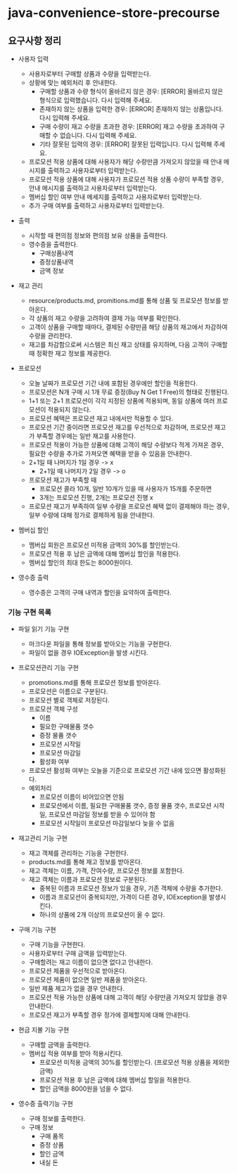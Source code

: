 # java-convenience-store-precourse


## 요구사항 정리

* 사용자 입력
  * 사용자로부터 구매할 상품과 수량을 입력받는다.
  * 상황에 맞는 예외처리 후 안내한다.
    * 구매할 상품과 수량 형식이 올바르지 않은 경우: [ERROR] 올바르지 않은 형식으로 입력했습니다. 다시 입력해 주세요.
    * 존재하지 않는 상품을 입력한 경우: [ERROR] 존재하지 않는 상품입니다. 다시 입력해 주세요.
    * 구매 수량이 재고 수량을 초과한 경우: [ERROR] 재고 수량을 초과하여 구매할 수 없습니다. 다시 입력해 주세요.
    * 기타 잘못된 입력의 경우: [ERROR] 잘못된 입력입니다. 다시 입력해 주세요.
  * 프로모션 적용 상품에 대해 사용자가 해당 수량만큼 가져오지 않았을 때 안내 메시지를 출력하고 사용자로부터 입력받는다.
  * 프로모션 적용 상품에 대해 사용자가 프로모션 적용 상품 수량이 부족할 경우, 안내 메시지를 출력하고 사용자로부터 입력받는다.
  * 멤버십 할인 여부 안내 메세지를 출력하고 사용자로부터 입력받는다.
  * 추가 구매 여부를 출력하고 사용자로부터 입력받는다.

* 출력
  * 시작할 때 편의점 정보와 편의점 보유 상품을 출력한다.
  * 영수증을 출력한다.
    * 구매상품내역
    * 증정상품내역
    * 금액 정보

* 재고 관리
  * resource/products.md, promitions.md를 통해 상품 및 프로모션 정보를 받아온다.
  * 각 상품의 재고 수량을 고려하여 결제 가능 여부를 확인한다.
  * 고객이 상품을 구매할 때마다, 결제된 수량만큼 해당 상품의 재고에서 차감하여 수량을 관리한다.
  * 재고를 차감함으로써 시스템은 최신 재고 상태를 유지하며, 다음 고객이 구매할 때 정확한 재고 정보를 제공한다.


* 프로모션
  * 오늘 날짜가 프로모션 기간 내에 포함된 경우에만 할인을 적용한다.
  * 프로모션은 N개 구매 시 1개 무료 증정(Buy N Get 1 Free)의 형태로 진행된다.
  * 1+1 또는 2+1 프로모션이 각각 지정된 상품에 적용되며, 동일 상품에 여러 프로모션이 적용되지 않는다.
  * 프로모션 혜택은 프로모션 재고 내에서만 적용할 수 있다.
  * 프로모션 기간 중이라면 프로모션 재고를 우선적으로 차감하며, 프로모션 재고가 부족할 경우에는 일반 재고를 사용한다.
  * 프로모션 적용이 가능한 상품에 대해 고객이 해당 수량보다 적게 가져온 경우, 필요한 수량을 추가로 가져오면 혜택을 받을 수 있음을 안내한다.
  * 2+1일 때 나머지가 1일 경우 -> x
      * 2+1일 때 나머지가 2일 경우 -> o
  * 프로모션 재고가 부족할 때
      * 프로모션 콜라 10개, 일반 10개가 있을 때 사용자가 15개를 주문하면
      * 3개는 프로모션 진행, 2개는 프로모션 진행 x
  * 프로모션 재고가 부족하여 일부 수량을 프로모션 혜택 없이 결제해야 하는 경우, 일부 수량에 대해 정가로 결제하게 됨을 안내한다.



* 멤버십 할인
  * 멤버십 회원은 프로모션 미적용 금액의 30%를 할인받는다.
  * 프로모션 적용 후 남은 금액에 대해 멤버십 할인을 적용한다.
  * 멤버십 할인의 최대 한도는 8000원이다.


* 영수증 출력
  * 영수증은 고객의 구매 내역과 할인을 요약하여 출력한다.


### 기능 구현 목록

* 파일 읽기 기능 구현
  * 마크다운 파일을 통해 정보를 받아오는 기능을 구현한다.
  * 파일이 없을 경우 IOException을 발생 시킨다.


* 프로모션관리 기능 구현
  * promotions.md를 통해 프로모션 정보를 받아온다.
  * 프로모션은 이름으로 구분된다.
  * 프로모션 별로 객체로 저장된다.
  * 프로모션 객체 구성
    * 이름
    * 필요한 구매물품 갯수
    * 증정 물품 갯수
    * 프로모션 시작일
    * 프로모션 마감일
    * 활성화 여부
  * 프로모션 활성화 여부는 오늘을 기준으로 프로모션 기간 내에 있으면 활성화된다.
  * 예외처리
    * 프로모션 이름이 비어있으면 안됨
    * 프로모션에서 이름, 필요한 구매물품 갯수, 증정 물품 갯수, 프로모션 시작일, 프로모션 마감일 정보를 받을 수 있어야 함
    * 프로모션 시작일이 프로모션 마감일보다 늦을 수 없음


* 재고관리 기능 구현
  * 재고 객체를 관리하는 기능을 구현한다.
  * products.md를 통해 재고 정보를 받아온다.
  * 재고 객체는 이름, 가격, 잔여수량, 프로모션 정보를 포함한다.
  * 재고 객체는 이름과 프로모션 정보로 구분된다.
    * 중복된 이름과 프로모션 정보가 있을 경우, 기존 객체에 수량을 추가한다.
    * 이름과 프로모션이 중복되지만, 가격이 다른 경우, IOException을 발생시킨다.
    * 하나의 상품에 2개 이상의 프로모션이 올 수 없다.


* 구매 기능 구현
  * 구매 기능을 구현한다.
  * 사용자로부터 구매 금액을 입력받는다.
  * 구매할려는 재고 이름이 없으면 없다고 안내한다.
  * 프로모션 제품을 우선적으로 받아온다.
  * 프로모션 제품이 없으면 일반 제품을 받아온다.
  * 일반 제품 제고가 없을 경우 안내한다.
  * 프로모션 적용 가능한 상품에 대해 고객이 해당 수량만큼 가져오지 않았을 경우 안내한다.
  * 프로모션 재고가 부족할 경우 정가에 결제할지에 대해 안내한다.

* 현금 지불 기능 구현
  * 구매할 금액을 출력한다.
  * 멤버십 적용 여부를 받아 적용시킨다.
    * 프로모션 미적용 금액의 30%를 할인받는다. (프로모션 적용 상품을 제외한 금액)
    * 프로모션 적용 후 남은 금액에 대해 멤버십 할일을 적용한다.
    * 할인 금액을 8000원을 넘을 수 없다.

* 영수증 출력기능 구현
  * 구매 정보를 출력한다.
  * 구매 정보
    * 구매 품목
    * 증정 상품
    * 할인 금액
    * 내실 돈
    
